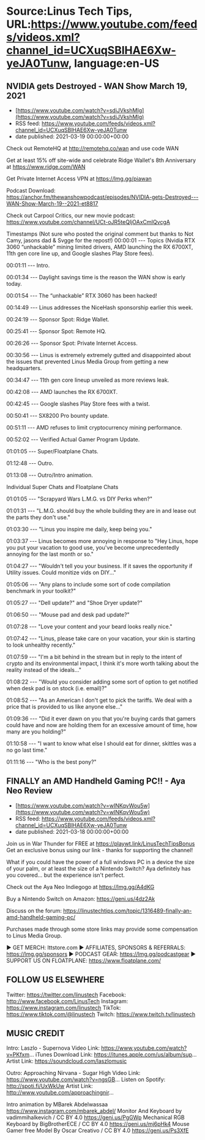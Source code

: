 # Source:Linus Tech Tips, URL:https://www.youtube.com/feeds/videos.xml?channel_id=UCXuqSBlHAE6Xw-yeJA0Tunw, language:en-US

## NVIDIA gets Destroyed - WAN Show March 19, 2021
 - [https://www.youtube.com/watch?v=sdiJVkshMIg](https://www.youtube.com/watch?v=sdiJVkshMIg)
 - RSS feed: https://www.youtube.com/feeds/videos.xml?channel_id=UCXuqSBlHAE6Xw-yeJA0Tunw
 - date published: 2021-03-19 00:00:00+00:00

Check out RemoteHQ at http://remotehq.co/wan and use code WAN

Get at least 15% off site-wide and celebrate Ridge Wallet's 8th Anniversary at https://www.ridge.com/WAN

Get Private Internet Access VPN at https://lmg.gg/piawan

Podcast Download: https://anchor.fm/thewanshowpodcast/episodes/NVIDIA-gets-Destroyed---WAN-Show-March-19--2021-et8817

Check out Carpool Critics, our new movie podcast: https://www.youtube.com/channel/UCt-oJR5teQIjOAxCmIQvcgA

Timestamps (Not sure who posted the original comment but thanks to Not Camy, jasons dad & Svgge for the repost!)
00:00:01 --- Topics (Nvidia RTX 3060 “unhackable” mining limited drivers, AMD launching the RX 6700XT, 11th gen core line up, and Google slashes Play Store fees).

00:01:11 --- Intro.

00:01:34 --- Daylight savings time is the reason the WAN show is early today.

00:01:54 --- The “unhackable” RTX 3060 has been hacked!

00:14:49 --- Linus addresses the NiceHash sponsorship earlier this week.

00:24:19 --- Sponsor Spot: Ridge Wallet.

00:25:41 --- Sponsor Spot: Remote HQ.

00:26:26 --- Sponsor Spot: Private Internet Access.

00:30:56 --- Linus is extremely extremely gutted and disappointed about the issues that prevented Linus Media Group from getting a new headquarters.

00:34:47 --- 11th gen core lineup unveiled as more reviews leak.

00:42:08 --- AMD launches the RX 6700XT.

00:42:45 --- Google slashes Play Store fees with a twist.

00:50:41 --- SX8200 Pro bounty update.

00:51:11 --- AMD refuses to limit cryptocurrency mining performance.

00:52:02 --- Verified Actual Gamer Program Update.

01:01:05 --- Super/Floatplane Chats.

01:12:48 --- Outro.

01:13:08 --- Outro/Intro animation.



Individual Super Chats and Floatplane Chats

01:01:05 --- "Scrapyard Wars L.M.G. vs DIY Perks when?"

01:01:31 --- "L.M.G. should buy the whole building they are in and lease out the parts they don't use."

01:03:30 --- "Linus you inspire me daily, keep being you."

01:03:37 --- Linus becomes more annoying in response to "Hey Linus, hope you put your vacation to good use, you've become unprecedentedly annoying for the last month or so."

01:04:27 --- "Wouldn't tell you your business. If it saves the opportunity if Utility issues. Could monitize vids on DIY..."

01:05:06 --- "Any plans to include some sort of code compilation benchmark in your toolkit?"

01:05:27 --- "Dell update?" and "Shoe Dryer update?"

01:06:50 --- "Mouse pad and desk pad update?"

01:07:28 --- "Love your content and your beard looks really nice."

01:07:42 --- "Linus, please take care on your vacation, your skin is starting to look unhealthy recently."

01:07:59 --- "I'm a bit behind in the stream but in reply to the intent of crypto and its environmental impact, I think it's more worth talking about the reality instead of the ideals..."

01:08:22 --- "Would you consider adding some sort of option to get notified when desk pad is on stock (i.e. email)?"

01:08:52 --- "As an American I don't get to pick the tariffs. We deal with a price that is provided to us like anyone else..."

01:09:36 --- "Did it ever dawn on you that you're buying cards that gamers could have and now are holding them for an excessive amount of time, how many are you holding?"

01:10:58 --- "I want to know what else I should eat for dinner, skittles was a no go last time."

01:11:16 --- "Who is the best pony?"

## FINALLY an AMD Handheld Gaming PC!! - Aya Neo Review
 - [https://www.youtube.com/watch?v=wINKqvWou5w](https://www.youtube.com/watch?v=wINKqvWou5w)
 - RSS feed: https://www.youtube.com/feeds/videos.xml?channel_id=UCXuqSBlHAE6Xw-yeJA0Tunw
 - date published: 2021-03-18 00:00:00+00:00

Join us in War Thunder for FREE at https://playwt.link/LinusTechTipsBonus Get an exclusive bonus using our link - thanks for supporting the channel!

What if you could have the power of a full windows PC in a device the size of your palm, or at least the size of a Nintendo Switch? Aya definitely has you covered… but the experience isn't perfect.

Check out the Aya Neo Indiegogo at https://lmg.gg/A4dKG

Buy a Nintendo Switch on Amazon: https://geni.us/4dz2Ak

Discuss on the forum: https://linustechtips.com/topic/1316489-finally-an-amd-handheld-gaming-pc/

Purchases made through some store links may provide some compensation to Linus Media Group.

► GET MERCH: lttstore.com
► AFFILIATES, SPONSORS & REFERRALS: https://lmg.gg/sponsors
► PODCAST GEAR: https://lmg.gg/podcastgear
► SUPPORT US ON FLOATPLANE: https://www.floatplane.com/

FOLLOW US ELSEWHERE
---------------------------------------------------  
Twitter: https://twitter.com/linustech
Facebook: http://www.facebook.com/LinusTech
Instagram: https://www.instagram.com/linustech
TikTok: https://www.tiktok.com/@linustech
Twitch: https://www.twitch.tv/linustech

MUSIC CREDIT
---------------------------------------------------
Intro: Laszlo - Supernova
Video Link: https://www.youtube.com/watch?v=PKfxm...
iTunes Download Link: https://itunes.apple.com/us/album/sup...
Artist Link: https://soundcloud.com/laszlomusic

Outro: Approaching Nirvana - Sugar High
Video Link: https://www.youtube.com/watch?v=ngsGB...
Listen on Spotify: http://spoti.fi/UxWkUw
Artist Link: http://www.youtube.com/approachingnir...

Intro animation by MBarek Abdelwassaa https://www.instagram.com/mbarek_abdel/
Monitor And Keyboard by vadimmihalkevich / CC BY 4.0  https://geni.us/PgGWp
Mechanical RGB Keyboard by BigBrotherECE / CC BY 4.0 https://geni.us/mj6pHk4
Mouse Gamer free Model By Oscar Creativo / CC BY 4.0 https://geni.us/Ps3XfE

